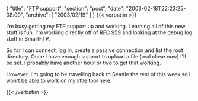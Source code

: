 {
  "title": "FTP support",
  "section": "post",
  "date": "2003-02-18T22:23:25-08:00",
  "archive": [
    "2003/02/19"
  ]
}
{{< verbatim >}}
<P>I'm busy getting my FTP support up and working.  Learning all of this new stuff is fun.  I'm working directly off of <a href="http://www.faqs.org/rfcs/rfc959.html">RFC 959</a> and looking at the debug log stuff in SmartFTP.
<P>So far I can connect, log in, create a passive connection and list the root directory.  Once I have enough support to upload a file (real close now) I'll be set.  I probably have another hour or two to get that working.
<P>However, I'm going to be travelling back to Seattle the rest of this week so I won't be able to work on my little tool here.

{{< /verbatim >}}
